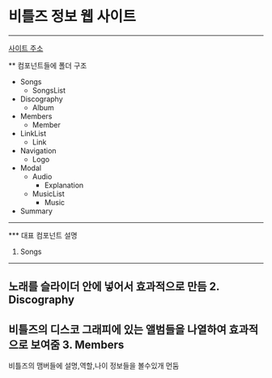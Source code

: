 # 비틀즈 정보 웹 사이트 
---
[사이트 주소](https://justsicklife.github.io/The-Beatles-website/)

** 컴포넌트들에 폴더 구조 
* Songs 
  * SongsList
* Discography
  * Album
* Members
  * Member
* LinkList
  * Link
* Navigation
  * Logo
* Modal
  * Audio
    * Explanation
  * MusicList
    * Music
* Summary
---

*** 대표 컴포넌트 설명
1. Songs
---
  노래를 슬라이더 안에 넣어서 효과적으로 만듬
2. Discography
---
  비틀즈의 디스코 그래피에 있는 앨범들을 나열하여 효과적으로 보여줌
3. Members
---
  비틀즈의 맴버들에 설명,역할,나이 정보들을 볼수있개 먼둠
